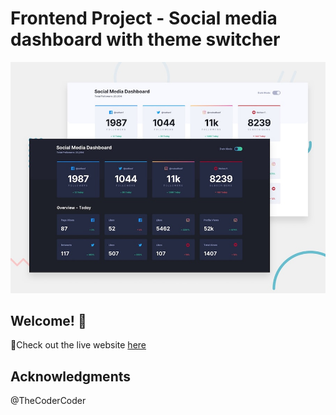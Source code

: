 # Frontend Project - Social media dashboard with theme switcher

![Design preview for the Social media dashboard with theme switcher](preview.jpg)

## Welcome! 👋
🚀Check out the live website [here](https://kaden175ck.github.io/social-media-dashboard/) 

## Acknowledgments 
@TheCoderCoder
